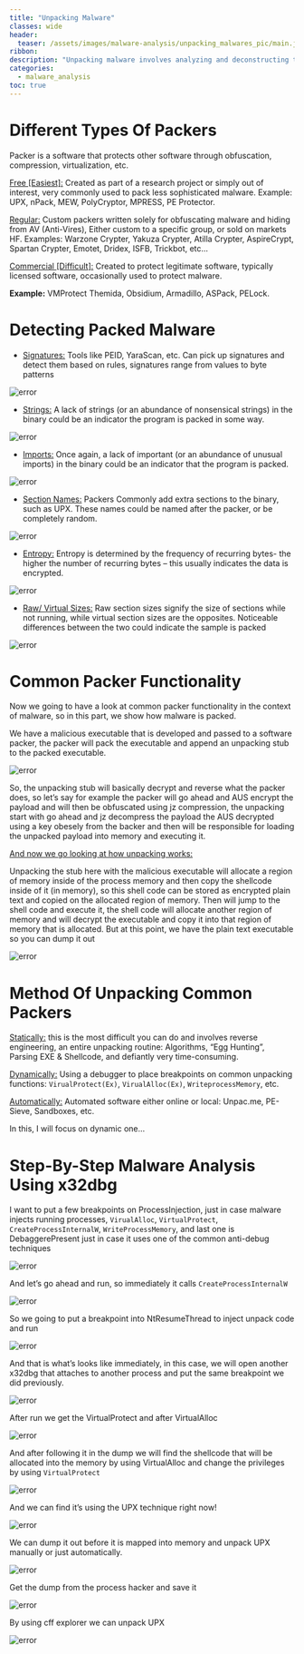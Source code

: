 ```yaml
---
title: "Unpacking Malware"
classes: wide
header:
  teaser: /assets/images/malware-analysis/unpacking_malwares_pic/main.jpg
ribbon:
description: "Unpacking malware involves analyzing and deconstructing the protective layers that malware authors use to obfuscate their code. This process helps in understanding the true functionality of the malware, allowing cybersecurity professionals to develop effective defenses and countermeasures"
categories:
  - malware_analysis
toc: true
---
```



# Different Types Of Packers
Packer is a software that protects other software through obfuscation, compression, virtualization, etc.

<u>Free [Easiest]:</u> Created as part of a research project or simply out of interest, very commonly used to pack less sophisticated malware.
Example: UPX, nPack, MEW, PolyCryptor, MPRESS, PE Protector.

<u>Regular:</u> Custom packers written solely for obfuscating malware and hiding from AV (Anti-Vires), Either custom to a specific group, or sold on markets HF.
Examples: Warzone Crypter, Yakuza Crypter, Atilla Crypter, AspireCrypt, Spartan Crypter, Emotet, Dridex, ISFB, Trickbot, etc...

<u>Commercial [Difficult]:</u> Created to protect legitimate software, typically licensed software, occasionally used to protect malware.

**Example:** VMProtect Themida, Obsidium, Armadillo, ASPack, PELock.


# Detecting Packed Malware 

- <u>Signatures:</u> Tools like PEID, YaraScan, etc. Can pick up signatures and detect them based on rules, signatures range from values to byte patterns
                  

![error](/assets/images/malware-analysis/unpacking_malwares_pic/peid.png)


- <u>Strings:</u> A lack of strings (or an abundance of nonsensical strings) in the binary could be an indicator the program is packed in some way.
 

![error](/assets/images/malware-analysis/unpacking_malwares_pic/strings.png)


 - <u>Imports:</u> Once again, a lack of important (or an abundance of unusual imports) in the binary could be an indicator that the program is packed. 

 
![error](/assets/images/malware-analysis/unpacking_malwares_pic/imports.png)


- <u>Section Names:</u> Packers Commonly add extra sections to the binary, such as UPX. These names could be named after the packer, or be completely random. 
 

![error](/assets/images/malware-analysis/unpacking_malwares_pic/section_names.png)


- <u>Entropy:</u> Entropy is determined by the frequency of recurring bytes- the higher the number of recurring bytes – this usually indicates the data is encrypted.


![error](/assets/images/malware-analysis/unpacking_malwares_pic/entropy.png)


- <u>Raw/ Virtual Sizes:</u> Raw section sizes signify the size of sections while not running, while virtual section sizes are the opposites. Noticeable differences between the two could indicate the sample is packed 

 
![error](/assets/images/malware-analysis/unpacking_malwares_pic/raw_virual_sizes.png)


# Common Packer Functionality 

Now we going to have a look at common packer functionality in the context of malware, so in this part, we show how malware is packed.

 We have a malicious executable that is developed and passed to a software packer, the packer will pack the executable and append an unpacking stub to the packed executable.


 ![error](/assets/images/malware-analysis/unpacking_malwares_pic/packing.png)


So, the unpacking stub will basically decrypt and reverse what the packer does, so let’s say for example the packer will go ahead and AUS encrypt the payload and will then be obfuscated using jz compression, the unpacking start with go ahead and jz decompress the payload the AUS decrypted using a key obesely from the backer and then will be responsible for loading the unpacked payload into memory and executing it.


<u>And now we go looking at how unpacking works:</u>

Unpacking the stub here with the malicious executable will allocate a region of memory inside of the process memory and then copy the shellcode inside of it (in memory), so this shell code can be stored as encrypted plain text and copied on the allocated region of memory.
Then will jump to the shell code and execute it, the shell code will allocate another region of memory and will decrypt the executable and copy it into that region of memory that is allocated.
 But at this point, we have the plain text executable so you can dump it out 


![error](/assets/images/malware-analysis/unpacking_malwares_pic/unpacking.png)


# Method Of Unpacking Common Packers

<u>Statically:</u> this is the most difficult you can do and involves reverse engineering, an entire unpacking routine: Algorithms, “Egg Hunting”, Parsing EXE & Shellcode, and defiantly very time-consuming.

<u>Dynamically:</u> Using a debugger to place breakpoints on common unpacking functions: `VirualProtect(Ex)`, `VirualAlloc(Ex)`, `WriteprocessMemory`, etc.

<u>Automatically:</u> Automated software either online or local: Unpac.me, PE-Sieve, Sandboxes, etc.

In this, I will focus on dynamic one…


# Step-By-Step Malware Analysis Using x32dbg

I want to put a few breakpoints on ProcessInjection, just in case malware injects running processes, `VirualAlloc`, `VirtualProtect`, `CreateProcessInternalW`, `WriteProcessMemory`, and last one is DebaggerePresent just in case it uses one of the common anti-debug techniques 


![error](/assets/images/malware-analysis/unpacking_malwares_pic/isdebaggerpresent.png)


And let’s go ahead and run, so immediately it calls `CreateProcessInternalW`
 

![error](/assets/images/malware-analysis/unpacking_malwares_pic/run.png)


So we going to put a breakpoint into NtResumeThread to inject unpack code and run 


![error](/assets/images/malware-analysis/unpacking_malwares_pic/resumethread.png)

 
And that is what’s looks like immediately, in this case, we will open another x32dbg that attaches to another process and put the same breakpoint we did previously.
 

![error](/assets/images/malware-analysis/unpacking_malwares_pic/attach.png)


After run we get the VirtualProtect and after VirtualAlloc
 

![error](/assets/images/malware-analysis/unpacking_malwares_pic/virualalloc.png)



And after following it in the dump we will find the shellcode that will be allocated into the memory by using VirtualAlloc and change the privileges by using `VirtualProtect` 
 

![error](/assets/images/malware-analysis/unpacking_malwares_pic/dump.png)


And we can find it’s using the UPX technique right now!


![error](/assets/images/malware-analysis/unpacking_malwares_pic/upx.png)

 
We can dump it out before it is mapped into memory and unpack UPX manually or just automatically.

 
 ![error](/assets/images/malware-analysis/unpacking_malwares_pic/mz_header.png)


Get the dump from the process hacker and save it 
 

![error](/assets/images/malware-analysis/unpacking_malwares_pic/save_dump.png)


By using cff explorer we can unpack UPX

 

![error](/assets/images/malware-analysis/unpacking_malwares_pic/cff.png)


